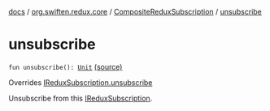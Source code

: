 [docs](../../index.md) / [org.swiften.redux.core](../index.md) / [CompositeReduxSubscription](index.md) / [unsubscribe](./unsubscribe.md)

# unsubscribe

`fun unsubscribe(): `[`Unit`](https://kotlinlang.org/api/latest/jvm/stdlib/kotlin/-unit/index.html) [(source)](https://github.com/protoman92/KotlinRedux/tree/master/common/common-core/src/main/kotlin/org/swiften/redux/core/Subscription.kt#L111)

Overrides [IReduxSubscription.unsubscribe](../-i-redux-subscription/unsubscribe.md)

Unsubscribe from this [IReduxSubscription](../-i-redux-subscription/index.md).

